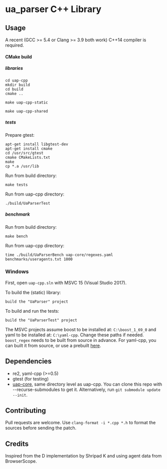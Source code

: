 ua_parser C++ Library
=====================

Usage
-----

A recent (GCC >= 5.4 or Clang >= 3.9 both work) C++14 compiler is required.

#### CMake build

##### libraries

    cd uap-cpp
    mkdir build
    cd build
    cmake ..
    
    make uap-cpp-static
    
    make uap-cpp-shared

##### tests
Prepare gtest:

    apt-get install libgtest-dev
    apt-get install cmake
    cd /usr/src/gtest
    cmake CMakeLists.txt
    make
    cp *.a /usr/lib

Run from build directory:

    make tests

Run from uap-cpp directory:

    ./build/UaParserTest

##### benchmark
Run from build directory:

    make bench

Run from uap-cpp directory:

    time ./build/UaParserBench uap-core/regexes.yaml benchmarks/useragents.txt 1000

### Windows

First, open ``uap-cpp.sln`` with MSVC 15 (Visual Studio 2017).

To build the (static) library:

    build the "UaParser" project

To build and run the tests:

    build the "UaParserTest" project

The MSVC projects assume boost to be installed at: ``C:\boost_1_69_0`` and yaml to be installed at: ``C:\yaml-cpp``. Change these paths if needed. ``boost_regex`` needs to be built from source in advance. For yaml-cpp, you can built it from source, or use a prebuilt [here](https://github.com/hsluoyz/yaml-cpp-prebuilt-win32).

Dependencies
------------

* re2, yaml-cpp (>=0.5)
* gtest (for testing)
* [uap-core](https://github.com/ua-parser/uap-core), same directory level as uap-cpp. You can clone this repo with --recurse-submodules to get it. Alternatively, run `git submodule update --init`.

Contributing
------------

Pull requests are welcome. Use `clang-format -i *.cpp *.h` to format the sources before sending the patch.

Credits
-------

Inspired from the D implementation by Shripad K and using agent data from BrowserScope.

